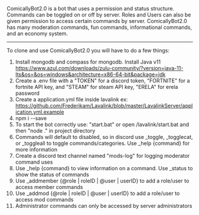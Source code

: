 ComicallyBot2.0 is a bot that uses a permission and status structure. Commands can be toggled on or off by server. Roles and Users can also be given permission to access certain commands by server. ComicallyBot2.0 has many moderation commands, fun commands, informational commands, and an economy system.
________________________________________________________________________________
To clone and use ComicallyBot2.0 you will have to do a few things:
1. Install mongodb and compass for mongodb. Install Java v11 https://www.azul.com/downloads/zulu-community/?version=java-11-lts&os=&os=windows&architecture=x86-64-bit&package=jdk
2. Create a .env file with a "TOKEN" for a discord token, "FORTNITE" for a fortnite API key, and "STEAM" for steam API key, "ERELA" for erela password
3. Create a application.yml file inside lavalink ex: https://github.com/Frederikam/Lavalink/blob/master/LavalinkServer/application.yml.example
4. npm i --save
5. To start the bot correctly use: "start.bat" or open /lavalink/start.bat and then "node ." in project directory
6. Commands will default to disabled, so in discord use _toggle, _togglecat, or _toggleall to toggle commands/categories. Use _help {command} for more information
7. Create a discord text channel named "mods-log" for logging moderator command uses
8. Use _help {command} to view information on a command. Use _status to show the status of commands
9. Use _addmember {@role | roleID | @user | userID} to add a role/user to access member commands
10. Use _addmod {@role | roleID | @user | userID} to add a role/user to access mod commands
11. Administrator commands can only be accessed by server administrators
